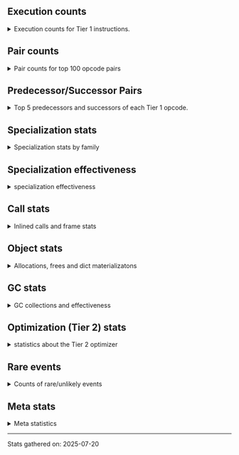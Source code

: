 ## Execution counts

<details>
<summary> Execution counts for Tier 1 instructions. </summary>


The "miss ratio" column shows the percentage of times the instruction
executed that it deoptimized. When this happens, the base unspecialized
instruction is not counted.

<table>
<thead>
<tr>
<th align="left">Name</th>
<th align="right">Base Count</th>
<th align="right">Head Count</th>
<th align="right">Change</th>
</tr>
</thead>
<tbody>
<tr>
<td align="left">JUMP_BACKWARD_NO_JIT</td>
<td align="right">68,558,012</td>
<td align="right">384</td>
<td align="right">-100.0%</td>
</tr>
<tr>
<td align="left">LIST_APPEND</td>
<td align="right">13,065,824</td>
<td align="right">11,606</td>
<td align="right">-99.9%</td>
</tr>
<tr>
<td align="left">UNPACK_SEQUENCE_TWO_TUPLE</td>
<td align="right">15,813,095</td>
<td align="right">155,498</td>
<td align="right">-99.0%</td>
</tr>
<tr>
<td align="left">STORE_FAST_STORE_FAST</td>
<td align="right">15,813,645</td>
<td align="right">156,046</td>
<td align="right">-99.0%</td>
</tr>
<tr>
<td align="left">CALL_BUILTIN_FAST</td>
<td align="right">1,346,176</td>
<td align="right">31,980</td>
<td align="right">-97.6%</td>
</tr>
<tr>
<td align="left">EXTENDED_ARG</td>
<td align="right">20,960,063</td>
<td align="right">550,346</td>
<td align="right">-97.4%</td>
</tr>
<tr>
<td align="left">BUILD_TUPLE</td>
<td align="right">17,582,429</td>
<td align="right">520,251</td>
<td align="right">-97.0%</td>
</tr>
<tr>
<td align="left">CONTAINS_OP_DICT</td>
<td align="right">11,850,750</td>
<td align="right">350,657</td>
<td align="right">-97.0%</td>
</tr>
<tr>
<td align="left">FOR_ITER_LIST</td>
<td align="right">14,641,691</td>
<td align="right">576,910</td>
<td align="right">-96.1%</td>
</tr>
<tr>
<td align="left">CALL_KW_PY</td>
<td align="right">10,481,706</td>
<td align="right">419,277</td>
<td align="right">-96.0%</td>
</tr>
<tr>
<td align="left">FORMAT_SIMPLE</td>
<td align="right">2,743,756</td>
<td align="right">132,552</td>
<td align="right">-95.2%</td>
</tr>
<tr>
<td align="left">CONVERT_VALUE</td>
<td align="right">2,743,756</td>
<td align="right">132,552</td>
<td align="right">-95.2%</td>
</tr>
<tr>
<td align="left">BUILD_STRING</td>
<td align="right">1,372,136</td>
<td align="right">66,404</td>
<td align="right">-95.2%</td>
</tr>
<tr>
<td align="left">LOAD_FAST</td>
<td align="right">22,481,221</td>
<td align="right">1,267,193</td>
<td align="right">-94.4%</td>
</tr>
<tr>
<td align="left">GET_ITER</td>
<td align="right">22,472,152</td>
<td align="right">1,283,819</td>
<td align="right">-94.3%</td>
</tr>
<tr>
<td align="left">CONTAINS_OP</td>
<td align="right">40,578,749</td>
<td align="right">2,329,072</td>
<td align="right">-94.3%</td>
</tr>
<tr>
<td align="left">TO_BOOL_STR</td>
<td align="right">20,645,355</td>
<td align="right">1,242,906</td>
<td align="right">-94.0%</td>
</tr>
<tr>
<td align="left">BINARY_OP_SUBSCR_DICT</td>
<td align="right">11,881,215</td>
<td align="right">773,785</td>
<td align="right">-93.5%</td>
</tr>
<tr>
<td align="left">TO_BOOL_LIST</td>
<td align="right">10,479,134</td>
<td align="right">691,868</td>
<td align="right">-93.4%</td>
</tr>
<tr>
<td align="left">NOP</td>
<td align="right">11,849,927</td>
<td align="right">819,932</td>
<td align="right">-93.1%</td>
</tr>
<tr>
<td align="left">POP_JUMP_IF_NOT_NONE</td>
<td align="right">10,533,552</td>
<td align="right">731,965</td>
<td align="right">-93.1%</td>
</tr>
<tr>
<td align="left">CALL_BUILTIN_CLASS</td>
<td align="right">10,527,299</td>
<td align="right">739,718</td>
<td align="right">-93.0%</td>
</tr>
<tr>
<td align="left">LOAD_FAST_BORROW_LOAD_FAST_BORROW</td>
<td align="right">44,047,203</td>
<td align="right">3,111,462</td>
<td align="right">-92.9%</td>
</tr>
<tr>
<td align="left">CALL_LIST_APPEND</td>
<td align="right">1,317,009</td>
<td align="right">96,431</td>
<td align="right">-92.7%</td>
</tr>
<tr>
<td align="left">IS_OP</td>
<td align="right">23,748,790</td>
<td align="right">2,126,740</td>
<td align="right">-91.0%</td>
</tr>
<tr>
<td align="left">LOAD_DEREF</td>
<td align="right">13,580,471</td>
<td align="right">1,305,987</td>
<td align="right">-90.4%</td>
</tr>
<tr>
<td align="left">CALL_NON_PY_GENERAL</td>
<td align="right">5,970,336</td>
<td align="right">615,622</td>
<td align="right">-89.7%</td>
</tr>
<tr>
<td align="left">POP_JUMP_IF_TRUE</td>
<td align="right">35,915,644</td>
<td align="right">3,777,926</td>
<td align="right">-89.5%</td>
</tr>
<tr>
<td align="left">FOR_ITER_RANGE</td>
<td align="right">4,625,548</td>
<td align="right">586,684</td>
<td align="right">-87.3%</td>
</tr>
<tr>
<td align="left">BINARY_OP</td>
<td align="right">4,649,206</td>
<td align="right">627,732</td>
<td align="right">-86.5%</td>
</tr>
<tr>
<td align="left">FOR_ITER</td>
<td align="right">54,627,060</td>
<td align="right">7,434,209</td>
<td align="right">-86.4%</td>
</tr>
<tr>
<td align="left">LOAD_GLOBAL_MODULE</td>
<td align="right">86,694,306</td>
<td align="right">12,185,407</td>
<td align="right">-85.9%</td>
</tr>
<tr>
<td align="left">STORE_ATTR</td>
<td align="right">7,112,363</td>
<td align="right">1,149,796</td>
<td align="right">-83.8%</td>
</tr>
<tr>
<td align="left">LOAD_ATTR</td>
<td align="right">72,146,776</td>
<td align="right">13,454,465</td>
<td align="right">-81.4%</td>
</tr>
<tr>
<td align="left">STORE_FAST</td>
<td align="right">116,009,226</td>
<td align="right">25,796,508</td>
<td align="right">-77.8%</td>
</tr>
<tr>
<td align="left">PUSH_NULL</td>
<td align="right">50,497,091</td>
<td align="right">12,000,324</td>
<td align="right">-76.2%</td>
</tr>
<tr>
<td align="left">CALL_BUILTIN_O</td>
<td align="right">43,133,875</td>
<td align="right">10,631,927</td>
<td align="right">-75.4%</td>
</tr>
<tr>
<td align="left">POP_JUMP_IF_FALSE</td>
<td align="right">158,923,599</td>
<td align="right">41,848,963</td>
<td align="right">-73.7%</td>
</tr>
<tr>
<td align="left">LOAD_FAST_BORROW</td>
<td align="right">446,833,640</td>
<td align="right">118,352,880</td>
<td align="right">-73.5%</td>
</tr>
<tr>
<td align="left">CALL_ISINSTANCE</td>
<td align="right">49,990,040</td>
<td align="right">14,524,793</td>
<td align="right">-70.9%</td>
</tr>
<tr>
<td align="left">TO_BOOL_BOOL</td>
<td align="right">51,298,024</td>
<td align="right">15,181,467</td>
<td align="right">-70.4%</td>
</tr>
<tr>
<td align="left">CALL_PY_EXACT_ARGS</td>
<td align="right">28,915,887</td>
<td align="right">9,291,365</td>
<td align="right">-67.9%</td>
</tr>
<tr>
<td align="left">LOAD_GLOBAL_BUILTIN</td>
<td align="right">85,603,356</td>
<td align="right">28,804,160</td>
<td align="right">-66.4%</td>
</tr>
<tr>
<td align="left">LOAD_CONST</td>
<td align="right">204,993,284</td>
<td align="right">80,072,646</td>
<td align="right">-60.9%</td>
</tr>
<tr>
<td align="left">LOAD_ATTR_METHOD_NO_DICT</td>
<td align="right">35,483,598</td>
<td align="right">14,296,215</td>
<td align="right">-59.7%</td>
</tr>
<tr>
<td align="left">POP_ITER</td>
<td align="right">22,471,095</td>
<td align="right">9,275,693</td>
<td align="right">-58.7%</td>
</tr>
<tr>
<td align="left">CALL_METHOD_DESCRIPTOR_NOARGS</td>
<td align="right">34,037,609</td>
<td align="right">14,126,192</td>
<td align="right">-58.5%</td>
</tr>
<tr>
<td align="left">JUMP_FORWARD</td>
<td align="right">20,966,710</td>
<td align="right">8,848,816</td>
<td align="right">-57.8%</td>
</tr>
<tr>
<td align="left">TO_BOOL_NONE</td>
<td align="right">21,411,780</td>
<td align="right">9,632,743</td>
<td align="right">-55.0%</td>
</tr>
<tr>
<td align="left">FOR_ITER_GEN</td>
<td align="right">4,070,717</td>
<td align="right">2,019,577</td>
<td align="right">-50.4%</td>
</tr>
<tr>
<td align="left">END_FOR</td>
<td align="right">17,028</td>
<td align="right">8,448</td>
<td align="right">-50.4%</td>
</tr>
<tr>
<td align="left">CLEANUP_THROW</td>
<td align="right">516</td>
<td align="right">256</td>
<td align="right">-50.4%</td>
</tr>
<tr>
<td align="left">LOAD_COMMON_CONSTANT</td>
<td align="right">516</td>
<td align="right">256</td>
<td align="right">-50.4%</td>
</tr>
<tr>
<td align="left">LOAD_ATTR_CLASS</td>
<td align="right">17,025,682</td>
<td align="right">8,446,852</td>
<td align="right">-50.4%</td>
</tr>
<tr>
<td align="left">STORE_ATTR_INSTANCE_VALUE</td>
<td align="right">17,065,920</td>
<td align="right">8,476,934</td>
<td align="right">-50.3%</td>
</tr>
<tr>
<td align="left">BINARY_SLICE</td>
<td align="right">15,501</td>
<td align="right">7,701</td>
<td align="right">-50.3%</td>
</tr>
<tr>
<td align="left">SEND</td>
<td align="right">29,982</td>
<td align="right">14,900</td>
<td align="right">-50.3%</td>
</tr>
<tr>
<td align="left">CALL_METHOD_DESCRIPTOR_FAST_WITH_KEYWORDS</td>
<td align="right">26,392</td>
<td align="right">13,132</td>
<td align="right">-50.2%</td>
</tr>
<tr>
<td align="left">DELETE_SUBSCR</td>
<td align="right">262</td>
<td align="right">132</td>
<td align="right">-49.6%</td>
</tr>
<tr>
<td align="left">LOAD_FAST_LOAD_FAST</td>
<td align="right">31,506</td>
<td align="right">15,904</td>
<td align="right">-49.5%</td>
</tr>
<tr>
<td align="left">RERAISE</td>
<td align="right">528</td>
<td align="right">268</td>
<td align="right">-49.2%</td>
</tr>
<tr>
<td align="left">COMPARE_OP_STR</td>
<td align="right">2,875,510</td>
<td align="right">1,466,575</td>
<td align="right">-49.0%</td>
</tr>
<tr>
<td align="left">POP_TOP</td>
<td align="right">92,595,070</td>
<td align="right">47,418,863</td>
<td align="right">-48.8%</td>
</tr>
<tr>
<td align="left">STORE_SUBSCR</td>
<td align="right">311</td>
<td align="right">160</td>
<td align="right">-48.6%</td>
</tr>
<tr>
<td align="left">CALL_KW_NON_PY</td>
<td align="right">1,342,908</td>
<td align="right">692,594</td>
<td align="right">-48.4%</td>
</tr>
<tr>
<td align="left">CALL_STR_1</td>
<td align="right">14,062</td>
<td align="right">7,431</td>
<td align="right">-47.2%</td>
</tr>
<tr>
<td align="left">BINARY_OP_ADD_UNICODE</td>
<td align="right">31,438,178</td>
<td align="right">17,662,897</td>
<td align="right">-43.8%</td>
</tr>
<tr>
<td align="left">BUILD_LIST</td>
<td align="right">18,965</td>
<td align="right">10,902</td>
<td align="right">-42.5%</td>
</tr>
<tr>
<td align="left">EXIT_INIT_CHECK</td>
<td align="right">19,204</td>
<td align="right">11,142</td>
<td align="right">-42.0%</td>
</tr>
<tr>
<td align="left">CALL_ALLOC_AND_ENTER_INIT</td>
<td align="right">19,204</td>
<td align="right">11,142</td>
<td align="right">-42.0%</td>
</tr>
<tr>
<td align="left">RETURN_VALUE</td>
<td align="right">77,383,424</td>
<td align="right">47,138,782</td>
<td align="right">-39.1%</td>
</tr>
<tr>
<td align="left">RESUME_CHECK</td>
<td align="right">112,138,178</td>
<td align="right">72,053,393</td>
<td align="right">-35.7%</td>
</tr>
<tr>
<td align="left">COMPARE_OP_INT</td>
<td align="right">2,364</td>
<td align="right">1,583</td>
<td align="right">-33.0%</td>
</tr>
<tr>
<td align="left">RETURN_GENERATOR</td>
<td align="right">51,597</td>
<td align="right">35,084</td>
<td align="right">-32.0%</td>
</tr>
<tr>
<td align="left">GET_YIELD_FROM_ITER</td>
<td align="right">30,582</td>
<td align="right">22,912</td>
<td align="right">-25.1%</td>
</tr>
<tr>
<td align="left">END_SEND</td>
<td align="right">30,066</td>
<td align="right">22,656</td>
<td align="right">-24.6%</td>
</tr>
<tr>
<td align="left">CALL_INTRINSIC_1</td>
<td align="right">2,318</td>
<td align="right">1,796</td>
<td align="right">-22.5%</td>
</tr>
<tr>
<td align="left">COPY_FREE_VARS</td>
<td align="right">128,015</td>
<td align="right">104,236</td>
<td align="right">-18.6%</td>
</tr>
<tr>
<td align="left">INTERPRETER_EXIT</td>
<td align="right">55,604,490</td>
<td align="right">46,976,260</td>
<td align="right">-15.5%</td>
</tr>
<tr>
<td align="left">COPY</td>
<td align="right">6,995</td>
<td align="right">5,950</td>
<td align="right">-14.9%</td>
</tr>
<tr>
<td align="left">STORE_SUBSCR_DICT</td>
<td align="right">103,022</td>
<td align="right">87,828</td>
<td align="right">-14.7%</td>
</tr>
<tr>
<td align="left">LOAD_ATTR_CLASS_WITH_METACLASS_CHECK</td>
<td align="right">1,794</td>
<td align="right">1,532</td>
<td align="right">-14.6%</td>
</tr>
<tr>
<td align="left">DELETE_ATTR</td>
<td align="right">5,394</td>
<td align="right">4,608</td>
<td align="right">-14.6%</td>
</tr>
<tr>
<td align="left">LIST_EXTEND</td>
<td align="right">1,806</td>
<td align="right">1,544</td>
<td align="right">-14.5%</td>
</tr>
<tr>
<td align="left">CALL_TYPE_1</td>
<td align="right">1,806</td>
<td align="right">1,544</td>
<td align="right">-14.5%</td>
</tr>
<tr>
<td align="left">LOAD_SPECIAL</td>
<td align="right">7,264</td>
<td align="right">6,216</td>
<td align="right">-14.4%</td>
</tr>
<tr>
<td align="left">BINARY_OP_SUBSCR_TUPLE_INT</td>
<td align="right">1,827</td>
<td align="right">1,565</td>
<td align="right">-14.3%</td>
</tr>
<tr>
<td align="left">BUILD_MAP</td>
<td align="right">10,034</td>
<td align="right">8,596</td>
<td align="right">-14.3%</td>
</tr>
<tr>
<td align="left">CALL_FUNCTION_EX</td>
<td align="right">8,227</td>
<td align="right">7,180</td>
<td align="right">-12.7%</td>
</tr>
<tr>
<td align="left">DICT_MERGE</td>
<td align="right">6,172</td>
<td align="right">5,388</td>
<td align="right">-12.7%</td>
</tr>
<tr>
<td align="left">CHECK_EXC_MATCH</td>
<td align="right">2,100</td>
<td align="right">1,837</td>
<td align="right">-12.5%</td>
</tr>
<tr>
<td align="left">POP_EXCEPT</td>
<td align="right">2,100</td>
<td align="right">1,837</td>
<td align="right">-12.5%</td>
</tr>
<tr>
<td align="left">PUSH_EXC_INFO</td>
<td align="right">2,100</td>
<td align="right">1,837</td>
<td align="right">-12.5%</td>
</tr>
<tr>
<td align="left">CALL_LEN</td>
<td align="right">174,310</td>
<td align="right">152,655</td>
<td align="right">-12.4%</td>
</tr>
<tr>
<td align="left">CALL_KW</td>
<td align="right">333</td>
<td align="right">373</td>
<td align="right">12.0%</td>
</tr>
<tr>
<td align="left">MAKE_FUNCTION</td>
<td align="right">12,500</td>
<td align="right">11,064</td>
<td align="right">-11.5%</td>
</tr>
<tr>
<td align="left">SWAP</td>
<td align="right">12,782</td>
<td align="right">11,468</td>
<td align="right">-10.3%</td>
</tr>
<tr>
<td align="left">MAKE_CELL</td>
<td align="right">19,779</td>
<td align="right">17,818</td>
<td align="right">-9.9%</td>
</tr>
<tr>
<td align="left">TO_BOOL_INT</td>
<td align="right">158,377</td>
<td align="right">144,263</td>
<td align="right">-8.9%</td>
</tr>
<tr>
<td align="left">SET_FUNCTION_ATTRIBUTE</td>
<td align="right">10,540</td>
<td align="right">9,625</td>
<td align="right">-8.7%</td>
</tr>
<tr>
<td align="left">CALL_PY_GENERAL</td>
<td align="right">13,892</td>
<td align="right">12,841</td>
<td align="right">-7.6%</td>
</tr>
<tr>
<td align="left">STORE_DEREF</td>
<td align="right">12,705</td>
<td align="right">11,789</td>
<td align="right">-7.2%</td>
</tr>
<tr>
<td align="left">POP_JUMP_IF_NONE</td>
<td align="right">5,583</td>
<td align="right">5,190</td>
<td align="right">-7.0%</td>
</tr>
<tr>
<td align="left">LOAD_ATTR_MODULE</td>
<td align="right">27,518</td>
<td align="right">25,671</td>
<td align="right">-6.7%</td>
</tr>
<tr>
<td align="left">YIELD_VALUE</td>
<td align="right">34,774,197</td>
<td align="right">32,719,252</td>
<td align="right">-5.9%</td>
</tr>
<tr>
<td align="left">CALL_BUILTIN_FAST_WITH_KEYWORDS</td>
<td align="right">7,352</td>
<td align="right">7,083</td>
<td align="right">-3.7%</td>
</tr>
<tr>
<td align="left">LOAD_ATTR_INSTANCE_VALUE</td>
<td align="right">65,316</td>
<td align="right">62,957</td>
<td align="right">-3.6%</td>
</tr>
<tr>
<td align="left">COMPARE_OP</td>
<td align="right">1,913</td>
<td align="right">1,847</td>
<td align="right">-3.5%</td>
</tr>
<tr>
<td align="left">LOAD_ATTR_METHOD_WITH_VALUES</td>
<td align="right">38,965</td>
<td align="right">38,178</td>
<td align="right">-2.0%</td>
</tr>
<tr>
<td align="left">CALL_METHOD_DESCRIPTOR_O</td>
<td align="right">18,753</td>
<td align="right">18,490</td>
<td align="right">-1.4%</td>
</tr>
<tr>
<td align="left">LOAD_ATTR_METHOD_LAZY_DICT</td>
<td align="right">18,945</td>
<td align="right">18,684</td>
<td align="right">-1.4%</td>
</tr>
<tr>
<td align="left">LOAD_GLOBAL</td>
<td align="right">5,301</td>
<td align="right">5,341</td>
<td align="right">0.8%</td>
</tr>
<tr>
<td align="left">BINARY_OP_SUBTRACT_FLOAT</td>
<td align="right">253</td>
<td align="right">252</td>
<td align="right">-0.4%</td>
</tr>
<tr>
<td align="left">LOAD_ATTR_NONDESCRIPTOR_WITH_VALUES</td>
<td align="right">257</td>
<td align="right">256</td>
<td align="right">-0.4%</td>
</tr>
<tr>
<td align="left">CALL</td>
<td align="right">5,151</td>
<td align="right">5,171</td>
<td align="right">0.4%</td>
</tr>
<tr>
<td align="left">BINARY_OP_MULTIPLY_FLOAT</td>
<td align="right">2,084</td>
<td align="right">2,076</td>
<td align="right">-0.4%</td>
</tr>
<tr>
<td align="left">BINARY_OP_SUBSCR_STR_INT</td>
<td align="right">2,088</td>
<td align="right">2,080</td>
<td align="right">-0.4%</td>
</tr>
<tr>
<td align="left">BINARY_OP_INPLACE_ADD_UNICODE</td>
<td align="right">261</td>
<td align="right">260</td>
<td align="right">-0.4%</td>
</tr>
<tr>
<td align="left">UNPACK_SEQUENCE_TUPLE</td>
<td align="right">261</td>
<td align="right">260</td>
<td align="right">-0.4%</td>
</tr>
<tr>
<td align="left">STORE_FAST_LOAD_FAST</td>
<td align="right">2,144</td>
<td align="right">2,136</td>
<td align="right">-0.4%</td>
</tr>
<tr>
<td align="left">FOR_ITER_TUPLE</td>
<td align="right">1,638</td>
<td align="right">1,632</td>
<td align="right">-0.4%</td>
</tr>
<tr>
<td align="left">LOAD_ATTR_PROPERTY</td>
<td align="right">273</td>
<td align="right">272</td>
<td align="right">-0.4%</td>
</tr>
<tr>
<td align="left">LOAD_SMALL_INT</td>
<td align="right">4,628,079</td>
<td align="right">4,621,881</td>
<td align="right">-0.1%</td>
</tr>
<tr>
<td align="left">JUMP_BACKWARD_NO_INTERRUPT</td>
<td align="right">13,078,398</td>
<td align="right">13,070,988</td>
<td align="right">-0.1%</td>
</tr>
<tr>
<td align="left">LOAD_FAST_AND_CLEAR</td>
<td align="right">2,845</td>
<td align="right">2,844</td>
<td align="right">-0.0%</td>
</tr>
<tr>
<td align="left">CALL_METHOD_DESCRIPTOR_FAST</td>
<td align="right">17,164</td>
<td align="right">17,160</td>
<td align="right">-0.0%</td>
</tr>
<tr>
<td align="left">TO_BOOL</td>
<td align="right">13,113,350</td>
<td align="right">13,112,806</td>
<td align="right">-0.0%</td>
</tr>
<tr>
<td align="left">SEND_GEN</td>
<td align="right">13,079,038</td>
<td align="right">13,079,038</td>
<td align="right">0.0%</td>
</tr>
<tr>
<td align="left">STORE_NAME</td>
<td align="right">10,404</td>
<td align="right">10,404</td>
<td align="right">0.0%</td>
</tr>
<tr>
<td align="left">LOAD_LOCALS</td>
<td align="right">2,568</td>
<td align="right">2,568</td>
<td align="right">0.0%</td>
</tr>
<tr>
<td align="left">LOAD_NAME</td>
<td align="right">1,356</td>
<td align="right">1,356</td>
<td align="right">0.0%</td>
</tr>
<tr>
<td align="left">LOAD_BUILD_CLASS</td>
<td align="right">1,304</td>
<td align="right">1,304</td>
<td align="right">0.0%</td>
</tr>
<tr>
<td align="left">LOAD_FROM_DICT_OR_DEREF</td>
<td align="right">1,280</td>
<td align="right">1,280</td>
<td align="right">0.0%</td>
</tr>
<tr>
<td align="left">LOAD_SUPER_ATTR_ATTR</td>
<td align="right">1,280</td>
<td align="right">1,280</td>
<td align="right">0.0%</td>
</tr>
<tr>
<td align="left">LOAD_FAST_CHECK</td>
<td align="right">285</td>
<td align="right">285</td>
<td align="right">0.0%</td>
</tr>
<tr>
<td align="left">RESUME</td>
<td align="right">251</td>
<td align="right">251</td>
<td align="right">0.0%</td>
</tr>
<tr>
<td align="left">UNPACK_SEQUENCE</td>
<td align="right">224</td>
<td align="right">224</td>
<td align="right">0.0%</td>
</tr>
<tr>
<td align="left">JUMP_BACKWARD</td>
<td align="right">88</td>
<td align="right">88</td>
<td align="right">0.0%</td>
</tr>
<tr>
<td align="left">BINARY_OP_MULTIPLY_INT</td>
<td align="right">63</td>
<td align="right">63</td>
<td align="right">0.0%</td>
</tr>
<tr>
<td align="left">LOAD_ATTR_SLOT</td>
<td align="right">56</td>
<td align="right">56</td>
<td align="right">0.0%</td>
</tr>
<tr>
<td align="left">CALL_BOUND_METHOD_EXACT_ARGS</td>
<td align="right">24</td>
<td align="right">24</td>
<td align="right">0.0%</td>
</tr>
<tr>
<td align="left">CONTAINS_OP_SET</td>
<td align="right">20</td>
<td align="right">20</td>
<td align="right">0.0%</td>
</tr>
<tr>
<td align="left">LOAD_SUPER_ATTR_METHOD</td>
<td align="right">16</td>
<td align="right">16</td>
<td align="right">0.0%</td>
</tr>
<tr>
<td align="left">RAISE_VARARGS</td>
<td align="right">12</td>
<td align="right">12</td>
<td align="right">0.0%</td>
</tr>
<tr>
<td align="left">BINARY_OP_EXTEND</td>
<td align="right">12</td>
<td align="right">12</td>
<td align="right">0.0%</td>
</tr>
<tr>
<td align="left">BINARY_OP_SUBSCR_GETITEM</td>
<td align="right">12</td>
<td align="right">12</td>
<td align="right">0.0%</td>
</tr>
<tr>
<td align="left">STORE_GLOBAL</td>
<td align="right">8</td>
<td align="right">8</td>
<td align="right">0.0%</td>
</tr>
<tr>
<td align="left">BINARY_OP_ADD_INT</td>
<td align="right">8</td>
<td align="right">8</td>
<td align="right">0.0%</td>
</tr>
<tr>
<td align="left">BINARY_OP_SUBSCR_LIST_INT</td>
<td align="right">8</td>
<td align="right">8</td>
<td align="right">0.0%</td>
</tr>
<tr>
<td align="left">LOAD_SUPER_ATTR</td>
<td align="right">4</td>
<td align="right">4</td>
<td align="right">0.0%</td>
</tr>
<tr>
<td align="left">IMPORT_NAME</td>
<td align="right">4</td>
<td align="right">4</td>
<td align="right">0.0%</td>
</tr>
<tr>
<td align="left">CALL_TUPLE_1</td>
<td align="right">4</td>
<td align="right">4</td>
<td align="right">0.0%</td>
</tr>
<tr>
<td align="left">COMPARE_OP_FLOAT</td>
<td align="right">4</td>
<td align="right">4</td>
<td align="right">0.0%</td>
</tr>
<tr>
<td align="left">STORE_ATTR_SLOT</td>
<td align="right">4</td>
<td align="right">4</td>
<td align="right">0.0%</td>
</tr>
<tr>
<td align="left">JUMP_BACKWARD_JIT</td>
<td align="right"></td>
<td align="right">22,410,172</td>
<td align="right"></td>
</tr>
<tr>
<td align="left">ENTER_EXECUTOR</td>
<td align="right"></td>
<td align="right">8,815,014</td>
<td align="right"></td>
</tr>
<tr>
<td align="left">NOT_TAKEN</td>
<td align="right"></td>
<td align="right">80,514</td>
<td align="right"></td>
</tr>
</tbody>
</table>


</details>

## Pair counts

<details>
<summary> Pair counts for top 100 opcode pairs </summary>


Pairs of specialized operations that deoptimize and are then followed by
the corresponding unspecialized instruction are not counted as pairs.

Not included in comparative output.


</details>

## Predecessor/Successor Pairs

<details>
<summary> Top 5 predecessors and successors of each Tier 1 opcode. </summary>


This does not include the unspecialized instructions that occur after a
specialized instruction deoptimizes.

Not included in comparative output.


</details>

## Specialization stats

<details>
<summary> Specialization stats by family </summary>

### BINARY_OP

<details>
<summary> specialization stats for BINARY_OP family </summary>

<table>
<thead>
<tr>
<th align="left">Kind</th>
<th align="right">Base Count</th>
<th align="right">Base Ratio</th>
<th align="right">Head Count</th>
<th align="right">Head Ratio</th>
<th align="right">Change</th>
</tr>
</thead>
<tbody>
<tr>
<td align="left">
deferred
<details>
<summary>ⓘ</summary>

Lists the number of "deferred" (i.e. not specialized) instructions executed.
</details>
</td>
<td align="right">4,647,146</td>
<td align="right">9.7%</td>
<td align="right">626,676</td>
<td align="right">3.3%</td>
<td align="right">-86.5%</td>
</tr>
<tr>
<td align="left">
hit
<details>
<summary>ⓘ</summary>

Specialized instructions that complete.
</details>
</td>
<td align="right">43,326,017</td>
<td align="right">90.3%</td>
<td align="right">18,443,026</td>
<td align="right">96.7%</td>
<td align="right">-57.4%</td>
</tr>
</tbody>
</table>

<table>
<thead>
<tr>
<th align="left">Success</th>
<th align="right">Base Count</th>
<th align="right">Base Ratio</th>
<th align="right">Head Count</th>
<th align="right">Head Ratio</th>
<th align="right">Change</th>
</tr>
</thead>
<tbody>
<tr>
<td align="left">Failure</td>
<td align="right">1,741</td>
<td align="right">84.5%</td>
<td align="right">737</td>
<td align="right">69.8%</td>
<td align="right">-57.7%</td>
</tr>
<tr>
<td align="left">Success</td>
<td align="right">319</td>
<td align="right">15.5%</td>
<td align="right">319</td>
<td align="right">30.2%</td>
<td align="right">0.0%</td>
</tr>
</tbody>
</table>

<table>
<thead>
<tr>
<th align="left">Failure kind</th>
<th align="right">Base Count</th>
<th align="right">Base Ratio</th>
<th align="right">Head Count</th>
<th align="right">Head Ratio</th>
<th align="right">Change</th>
</tr>
</thead>
<tbody>
<tr>
<td align="left">remainder</td>
<td align="right">1,276</td>
<td align="right">73.3%</td>
<td align="right">337</td>
<td align="right">45.7%</td>
<td align="right">-73.6%</td>
</tr>
<tr>
<td align="left">subscr</td>
<td align="right">129</td>
<td align="right">7.4%</td>
<td align="right">66</td>
<td align="right">9.0%</td>
<td align="right">-48.8%</td>
</tr>
<tr>
<td align="left">subscr defaultdict</td>
<td align="right">48</td>
<td align="right">2.8%</td>
<td align="right">47</td>
<td align="right">6.4%</td>
<td align="right">-2.1%</td>
</tr>
<tr>
<td align="left">subscr string slice</td>
<td align="right">200</td>
<td align="right">11.5%</td>
<td align="right">199</td>
<td align="right">27.0%</td>
<td align="right">-0.5%</td>
</tr>
<tr>
<td align="left">add different types</td>
<td align="right">88</td>
<td align="right">5.1%</td>
<td align="right">88</td>
<td align="right">11.9%</td>
<td align="right">0.0%</td>
</tr>
</tbody>
</table>


</details>

### BINARY_SLICE

<details>
<summary> specialization stats for BINARY_SLICE family </summary>

<table>
<thead>
<tr>
<th align="left">Kind</th>
<th align="right">Base Count</th>
<th align="right">Base Ratio</th>
<th align="right">Head Count</th>
<th align="right">Head Ratio</th>
<th align="right">Change</th>
</tr>
</thead>
<tbody>
<tr>
<td align="left">
deferred
<details>
<summary>ⓘ</summary>

Lists the number of "deferred" (i.e. not specialized) instructions executed.
</details>
</td>
<td align="right">15,501</td>
<td align="right">100.0%</td>
<td align="right">7,701</td>
<td align="right">100.0%</td>
<td align="right">-50.3%</td>
</tr>
</tbody>
</table>


</details>

### CALL

<details>
<summary> specialization stats for CALL family </summary>

<table>
<thead>
<tr>
<th align="left">Kind</th>
<th align="right">Base Count</th>
<th align="right">Base Ratio</th>
<th align="right">Head Count</th>
<th align="right">Head Ratio</th>
<th align="right">Change</th>
</tr>
</thead>
<tbody>
<tr>
<td align="left">
hit
<details>
<summary>ⓘ</summary>

Specialized instructions that complete.
</details>
</td>
<td align="right">169,529,765</td>
<td align="right">100.0%</td>
<td align="right">49,662,387</td>
<td align="right">100.0%</td>
<td align="right">-70.7%</td>
</tr>
<tr>
<td align="left">
miss
<details>
<summary>ⓘ</summary>

Specialized instructions that deopt.
</details>
</td>
<td align="right">17,225</td>
<td align="right">0.0%</td>
<td align="right">8,708</td>
<td align="right">0.0%</td>
<td align="right">-49.4%</td>
</tr>
<tr>
<td align="left">
deferred
<details>
<summary>ⓘ</summary>

Lists the number of "deferred" (i.e. not specialized) instructions executed.
</details>
</td>
<td align="right">17,636</td>
<td align="right">0.0%</td>
<td align="right">9,271</td>
<td align="right">0.0%</td>
<td align="right">-47.4%</td>
</tr>
</tbody>
</table>

<table>
<thead>
<tr>
<th align="left">Success</th>
<th align="right">Base Count</th>
<th align="right">Base Ratio</th>
<th align="right">Head Count</th>
<th align="right">Head Ratio</th>
<th align="right">Change</th>
</tr>
</thead>
<tbody>
<tr>
<td align="left">Success</td>
<td align="right">4,740</td>
<td align="right">100.0%</td>
<td align="right">4,608</td>
<td align="right">100.0%</td>
<td align="right">-2.8%</td>
</tr>
<tr>
<td align="left">Failure</td>
<td align="right">0</td>
<td align="right">0.0%</td>
<td align="right">0</td>
<td align="right">0.0%</td>
<td align="right"></td>
</tr>
</tbody>
</table>


</details>

### CALL_KW

<details>
<summary> specialization stats for CALL_KW family </summary>

<table>
<thead>
<tr>
<th align="left">Kind</th>
<th align="right">Base Count</th>
<th align="right">Base Ratio</th>
<th align="right">Head Count</th>
<th align="right">Head Ratio</th>
<th align="right">Change</th>
</tr>
</thead>
<tbody>
<tr>
<td align="left">
deferred
<details>
<summary>ⓘ</summary>

Lists the number of "deferred" (i.e. not specialized) instructions executed.
</details>
</td>
<td align="right">48</td>
<td align="right">14.4%</td>
<td align="right">48</td>
<td align="right">12.9%</td>
<td align="right">0.0%</td>
</tr>
</tbody>
</table>

<table>
<thead>
<tr>
<th align="left">Success</th>
<th align="right">Base Count</th>
<th align="right">Base Ratio</th>
<th align="right">Head Count</th>
<th align="right">Head Ratio</th>
<th align="right">Change</th>
</tr>
</thead>
<tbody>
<tr>
<td align="left">Success</td>
<td align="right">285</td>
<td align="right">100.0%</td>
<td align="right">325</td>
<td align="right">100.0%</td>
<td align="right">14.0%</td>
</tr>
<tr>
<td align="left">Failure</td>
<td align="right">0</td>
<td align="right">0.0%</td>
<td align="right">0</td>
<td align="right">0.0%</td>
<td align="right"></td>
</tr>
</tbody>
</table>


</details>

### COMPARE_OP

<details>
<summary> specialization stats for COMPARE_OP family </summary>

<table>
<thead>
<tr>
<th align="left">Kind</th>
<th align="right">Base Count</th>
<th align="right">Base Ratio</th>
<th align="right">Head Count</th>
<th align="right">Head Ratio</th>
<th align="right">Change</th>
</tr>
</thead>
<tbody>
<tr>
<td align="left">
hit
<details>
<summary>ⓘ</summary>

Specialized instructions that complete.
</details>
</td>
<td align="right">2,877,814</td>
<td align="right">99.9%</td>
<td align="right">1,468,099</td>
<td align="right">99.9%</td>
<td align="right">-49.0%</td>
</tr>
<tr>
<td align="left">
deferred
<details>
<summary>ⓘ</summary>

Lists the number of "deferred" (i.e. not specialized) instructions executed.
</details>
</td>
<td align="right">1,473</td>
<td align="right">0.1%</td>
<td align="right">1,408</td>
<td align="right">0.1%</td>
<td align="right">-4.4%</td>
</tr>
<tr>
<td align="left">
miss
<details>
<summary>ⓘ</summary>

Specialized instructions that deopt.
</details>
</td>
<td align="right">64</td>
<td align="right">0.0%</td>
<td align="right">63</td>
<td align="right">0.0%</td>
<td align="right">-1.6%</td>
</tr>
</tbody>
</table>

<table>
<thead>
<tr>
<th align="left">Success</th>
<th align="right">Base Count</th>
<th align="right">Base Ratio</th>
<th align="right">Head Count</th>
<th align="right">Head Ratio</th>
<th align="right">Change</th>
</tr>
</thead>
<tbody>
<tr>
<td align="left">Failure</td>
<td align="right">176</td>
<td align="right">40.0%</td>
<td align="right">175</td>
<td align="right">39.9%</td>
<td align="right">-0.6%</td>
</tr>
<tr>
<td align="left">Success</td>
<td align="right">264</td>
<td align="right">60.0%</td>
<td align="right">264</td>
<td align="right">60.1%</td>
<td align="right">0.0%</td>
</tr>
</tbody>
</table>

<table>
<thead>
<tr>
<th align="left">Failure kind</th>
<th align="right">Base Count</th>
<th align="right">Base Ratio</th>
<th align="right">Head Count</th>
<th align="right">Head Ratio</th>
<th align="right">Change</th>
</tr>
</thead>
<tbody>
<tr>
<td align="left">bytes</td>
<td align="right">43</td>
<td align="right">24.4%</td>
<td align="right">42</td>
<td align="right">24.0%</td>
<td align="right">-2.3%</td>
</tr>
<tr>
<td align="left">different types</td>
<td align="right">112</td>
<td align="right">63.6%</td>
<td align="right">112</td>
<td align="right">64.0%</td>
<td align="right">0.0%</td>
</tr>
<tr>
<td align="left">list</td>
<td align="right">21</td>
<td align="right">11.9%</td>
<td align="right">21</td>
<td align="right">12.0%</td>
<td align="right">0.0%</td>
</tr>
</tbody>
</table>


</details>

### CONTAINS_OP

<details>
<summary> specialization stats for CONTAINS_OP family </summary>

<table>
<thead>
<tr>
<th align="left">Kind</th>
<th align="right">Base Count</th>
<th align="right">Base Ratio</th>
<th align="right">Head Count</th>
<th align="right">Head Ratio</th>
<th align="right">Change</th>
</tr>
</thead>
<tbody>
<tr>
<td align="left">
hit
<details>
<summary>ⓘ</summary>

Specialized instructions that complete.
</details>
</td>
<td align="right">11,850,770</td>
<td align="right">22.6%</td>
<td align="right">350,677</td>
<td align="right">13.1%</td>
<td align="right">-97.0%</td>
</tr>
<tr>
<td align="left">
deferred
<details>
<summary>ⓘ</summary>

Lists the number of "deferred" (i.e. not specialized) instructions executed.
</details>
</td>
<td align="right">40,567,483</td>
<td align="right">77.4%</td>
<td align="right">2,327,164</td>
<td align="right">86.8%</td>
<td align="right">-94.3%</td>
</tr>
</tbody>
</table>

<table>
<thead>
<tr>
<th align="left">Success</th>
<th align="right">Base Count</th>
<th align="right">Base Ratio</th>
<th align="right">Head Count</th>
<th align="right">Head Ratio</th>
<th align="right">Change</th>
</tr>
</thead>
<tbody>
<tr>
<td align="left">Failure</td>
<td align="right">11,258</td>
<td align="right">99.9%</td>
<td align="right">1,900</td>
<td align="right">99.6%</td>
<td align="right">-83.1%</td>
</tr>
<tr>
<td align="left">Success</td>
<td align="right">8</td>
<td align="right">0.1%</td>
<td align="right">8</td>
<td align="right">0.4%</td>
<td align="right">0.0%</td>
</tr>
</tbody>
</table>

<table>
<thead>
<tr>
<th align="left">Failure kind</th>
<th align="right">Base Count</th>
<th align="right">Base Ratio</th>
<th align="right">Head Count</th>
<th align="right">Head Ratio</th>
<th align="right">Change</th>
</tr>
</thead>
<tbody>
<tr>
<td align="left">str</td>
<td align="right">10,973</td>
<td align="right">97.5%</td>
<td align="right">1,679</td>
<td align="right">88.4%</td>
<td align="right">-84.7%</td>
</tr>
<tr>
<td align="left">other</td>
<td align="right">152</td>
<td align="right">1.4%</td>
<td align="right">109</td>
<td align="right">5.7%</td>
<td align="right">-28.3%</td>
</tr>
<tr>
<td align="left">tuple</td>
<td align="right">133</td>
<td align="right">1.2%</td>
<td align="right">112</td>
<td align="right">5.9%</td>
<td align="right">-15.8%</td>
</tr>
</tbody>
</table>


</details>

### FOR_ITER

<details>
<summary> specialization stats for FOR_ITER family </summary>

<table>
<thead>
<tr>
<th align="left">Kind</th>
<th align="right">Base Count</th>
<th align="right">Base Ratio</th>
<th align="right">Head Count</th>
<th align="right">Head Ratio</th>
<th align="right">Change</th>
</tr>
</thead>
<tbody>
<tr>
<td align="left">
deferred
<details>
<summary>ⓘ</summary>

Lists the number of "deferred" (i.e. not specialized) instructions executed.
</details>
</td>
<td align="right">54,613,061</td>
<td align="right">70.0%</td>
<td align="right">7,431,794</td>
<td align="right">70.0%</td>
<td align="right">-86.4%</td>
</tr>
<tr>
<td align="left">
hit
<details>
<summary>ⓘ</summary>

Specialized instructions that complete.
</details>
</td>
<td align="right">23,339,078</td>
<td align="right">29.9%</td>
<td align="right">3,184,547</td>
<td align="right">30.0%</td>
<td align="right">-86.4%</td>
</tr>
<tr>
<td align="left">
miss
<details>
<summary>ⓘ</summary>

Specialized instructions that deopt.
</details>
</td>
<td align="right">516</td>
<td align="right">0.0%</td>
<td align="right">256</td>
<td align="right">0.0%</td>
<td align="right">-50.4%</td>
</tr>
</tbody>
</table>

<table>
<thead>
<tr>
<th align="left">Success</th>
<th align="right">Base Count</th>
<th align="right">Base Ratio</th>
<th align="right">Head Count</th>
<th align="right">Head Ratio</th>
<th align="right">Change</th>
</tr>
</thead>
<tbody>
<tr>
<td align="left">Failure</td>
<td align="right">13,869</td>
<td align="right">99.1%</td>
<td align="right">2,285</td>
<td align="right">94.6%</td>
<td align="right">-83.5%</td>
</tr>
<tr>
<td align="left">Success</td>
<td align="right">130</td>
<td align="right">0.9%</td>
<td align="right">130</td>
<td align="right">5.4%</td>
<td align="right">0.0%</td>
</tr>
</tbody>
</table>

<table>
<thead>
<tr>
<th align="left">Failure kind</th>
<th align="right">Base Count</th>
<th align="right">Base Ratio</th>
<th align="right">Head Count</th>
<th align="right">Head Ratio</th>
<th align="right">Change</th>
</tr>
</thead>
<tbody>
<tr>
<td align="left">seq iter</td>
<td align="right">5,794</td>
<td align="right">41.8%</td>
<td align="right">683</td>
<td align="right">29.9%</td>
<td align="right">-88.2%</td>
</tr>
<tr>
<td align="left">other</td>
<td align="right">7,951</td>
<td align="right">57.3%</td>
<td align="right">1,479</td>
<td align="right">64.7%</td>
<td align="right">-81.4%</td>
</tr>
<tr>
<td align="left">dict items</td>
<td align="right">24</td>
<td align="right">0.2%</td>
<td align="right">23</td>
<td align="right">1.0%</td>
<td align="right">-4.2%</td>
</tr>
<tr>
<td align="left">itertools</td>
<td align="right">96</td>
<td align="right">0.7%</td>
<td align="right">96</td>
<td align="right">4.2%</td>
<td align="right">0.0%</td>
</tr>
<tr>
<td align="left">dict values</td>
<td align="right">4</td>
<td align="right">0.0%</td>
<td align="right">4</td>
<td align="right">0.2%</td>
<td align="right">0.0%</td>
</tr>
</tbody>
</table>


</details>

### GET_ITER

<details>
<summary> specialization stats for GET_ITER family </summary>

<table>
<thead>
<tr>
<th align="left">Failure kind</th>
<th align="right">Base Count</th>
<th align="right">Base Ratio</th>
<th align="right">Head Count</th>
<th align="right">Head Ratio</th>
<th align="right">Change</th>
</tr>
</thead>
<tbody>
<tr>
<td align="left">generator</td>
<td align="right">17,544</td>
<td align="right">17,544 / 0 !!</td>
<td align="right">8,704</td>
<td align="right">8,704 / 0 !!</td>
<td align="right">-50.4%</td>
</tr>
<tr>
<td align="left">self</td>
<td align="right">44,494</td>
<td align="right">44,494 / 0 !!</td>
<td align="right">23,300</td>
<td align="right">23,300 / 0 !!</td>
<td align="right">-47.6%</td>
</tr>
<tr>
<td align="left">list</td>
<td align="right">11,866,831</td>
<td align="right">11,866,831 / 0 !!</td>
<td align="right">9,207,769</td>
<td align="right">9,207,769 / 0 !!</td>
<td align="right">-22.4%</td>
</tr>
<tr>
<td align="left">other</td>
<td align="right">10,542,724</td>
<td align="right">10,542,724 / 0 !!</td>
<td align="right">8,541,124</td>
<td align="right">8,541,124 / 0 !!</td>
<td align="right">-19.0%</td>
</tr>
<tr>
<td align="left">tuple</td>
<td align="right">546</td>
<td align="right">546 / 0 !!</td>
<td align="right">544</td>
<td align="right">544 / 0 !!</td>
<td align="right">-0.4%</td>
</tr>
<tr>
<td align="left">string</td>
<td align="right">13</td>
<td align="right">13 / 0 !!</td>
<td align="right">13</td>
<td align="right">13 / 0 !!</td>
<td align="right">0.0%</td>
</tr>
</tbody>
</table>


</details>

### LOAD_ATTR

<details>
<summary> specialization stats for LOAD_ATTR family </summary>

<table>
<thead>
<tr>
<th align="left">Kind</th>
<th align="right">Base Count</th>
<th align="right">Base Ratio</th>
<th align="right">Head Count</th>
<th align="right">Head Ratio</th>
<th align="right">Change</th>
</tr>
</thead>
<tbody>
<tr>
<td align="left">
deferred
<details>
<summary>ⓘ</summary>

Lists the number of "deferred" (i.e. not specialized) instructions executed.
</details>
</td>
<td align="right">72,125,687</td>
<td align="right">57.8%</td>
<td align="right">13,447,821</td>
<td align="right">37.0%</td>
<td align="right">-81.4%</td>
</tr>
<tr>
<td align="left">
hit
<details>
<summary>ⓘ</summary>

Specialized instructions that complete.
</details>
</td>
<td align="right">52,654,879</td>
<td align="right">42.2%</td>
<td align="right">22,883,148</td>
<td align="right">63.0%</td>
<td align="right">-56.5%</td>
</tr>
<tr>
<td align="left">
miss
<details>
<summary>ⓘ</summary>

Specialized instructions that deopt.
</details>
</td>
<td align="right">7,525</td>
<td align="right">0.0%</td>
<td align="right">7,525</td>
<td align="right">0.0%</td>
<td align="right">0.0%</td>
</tr>
</tbody>
</table>

<table>
<thead>
<tr>
<th align="left">Success</th>
<th align="right">Base Count</th>
<th align="right">Base Ratio</th>
<th align="right">Head Count</th>
<th align="right">Head Ratio</th>
<th align="right">Change</th>
</tr>
</thead>
<tbody>
<tr>
<td align="left">Failure</td>
<td align="right">18,708</td>
<td align="right">88.2%</td>
<td align="right">4,263</td>
<td align="right">63.0%</td>
<td align="right">-77.2%</td>
</tr>
<tr>
<td align="left">Success</td>
<td align="right">2,505</td>
<td align="right">11.8%</td>
<td align="right">2,505</td>
<td align="right">37.0%</td>
<td align="right">0.0%</td>
</tr>
</tbody>
</table>

<table>
<thead>
<tr>
<th align="left">Failure kind</th>
<th align="right">Base Count</th>
<th align="right">Base Ratio</th>
<th align="right">Head Count</th>
<th align="right">Head Ratio</th>
<th align="right">Change</th>
</tr>
</thead>
<tbody>
<tr>
<td align="left">overriding descriptor</td>
<td align="right">17,948</td>
<td align="right">95.9%</td>
<td align="right">3,568</td>
<td align="right">83.7%</td>
<td align="right">-80.1%</td>
</tr>
<tr>
<td align="left">method</td>
<td align="right">523</td>
<td align="right">2.8%</td>
<td align="right">480</td>
<td align="right">11.3%</td>
<td align="right">-8.2%</td>
</tr>
</tbody>
</table>


</details>

### LOAD_GLOBAL

<details>
<summary> specialization stats for LOAD_GLOBAL family </summary>

<table>
<thead>
<tr>
<th align="left">Kind</th>
<th align="right">Base Count</th>
<th align="right">Base Ratio</th>
<th align="right">Head Count</th>
<th align="right">Head Ratio</th>
<th align="right">Change</th>
</tr>
</thead>
<tbody>
<tr>
<td align="left">
hit
<details>
<summary>ⓘ</summary>

Specialized instructions that complete.
</details>
</td>
<td align="right">172,297,030</td>
<td align="right">100.0%</td>
<td align="right">40,988,937</td>
<td align="right">100.0%</td>
<td align="right">-76.2%</td>
</tr>
<tr>
<td align="left">
miss
<details>
<summary>ⓘ</summary>

Specialized instructions that deopt.
</details>
</td>
<td align="right">632</td>
<td align="right">0.0%</td>
<td align="right">630</td>
<td align="right">0.0%</td>
<td align="right">-0.3%</td>
</tr>
<tr>
<td align="left">
deferred
<details>
<summary>ⓘ</summary>

Lists the number of "deferred" (i.e. not specialized) instructions executed.
</details>
</td>
<td align="right">961</td>
<td align="right">0.0%</td>
<td align="right">961</td>
<td align="right">0.0%</td>
<td align="right">0.0%</td>
</tr>
<tr>
<td align="left">
deopt
<details>
<summary>ⓘ</summary>

Specialized instructions that deopt.
</details>
</td>
<td align="right">17</td>
<td align="right">0.0%</td>
<td align="right">17</td>
<td align="right">0.0%</td>
<td align="right">0.0%</td>
</tr>
</tbody>
</table>

<table>
<thead>
<tr>
<th align="left">Success</th>
<th align="right">Base Count</th>
<th align="right">Base Ratio</th>
<th align="right">Head Count</th>
<th align="right">Head Ratio</th>
<th align="right">Change</th>
</tr>
</thead>
<tbody>
<tr>
<td align="left">Success</td>
<td align="right">4,340</td>
<td align="right">100.0%</td>
<td align="right">4,380</td>
<td align="right">100.0%</td>
<td align="right">0.9%</td>
</tr>
<tr>
<td align="left">Failure</td>
<td align="right">0</td>
<td align="right">0.0%</td>
<td align="right">0</td>
<td align="right">0.0%</td>
<td align="right"></td>
</tr>
</tbody>
</table>


</details>

### LOAD_SUPER_ATTR

<details>
<summary> specialization stats for LOAD_SUPER_ATTR family </summary>

<table>
<thead>
<tr>
<th align="left">Kind</th>
<th align="right">Base Count</th>
<th align="right">Base Ratio</th>
<th align="right">Head Count</th>
<th align="right">Head Ratio</th>
<th align="right">Change</th>
</tr>
</thead>
<tbody>
<tr>
<td align="left">
hit
<details>
<summary>ⓘ</summary>

Specialized instructions that complete.
</details>
</td>
<td align="right">1,296</td>
<td align="right">99.7%</td>
<td align="right">1,296</td>
<td align="right">99.7%</td>
<td align="right">0.0%</td>
</tr>
</tbody>
</table>

<table>
<thead>
<tr>
<th align="left">Success</th>
<th align="right">Base Count</th>
<th align="right">Base Ratio</th>
<th align="right">Head Count</th>
<th align="right">Head Ratio</th>
<th align="right">Change</th>
</tr>
</thead>
<tbody>
<tr>
<td align="left">Success</td>
<td align="right">4</td>
<td align="right">100.0%</td>
<td align="right">4</td>
<td align="right">100.0%</td>
<td align="right">0.0%</td>
</tr>
<tr>
<td align="left">Failure</td>
<td align="right">0</td>
<td align="right">0.0%</td>
<td align="right">0</td>
<td align="right">0.0%</td>
<td align="right"></td>
</tr>
</tbody>
</table>


</details>

### SEND

<details>
<summary> specialization stats for SEND family </summary>

<table>
<thead>
<tr>
<th align="left">Kind</th>
<th align="right">Base Count</th>
<th align="right">Base Ratio</th>
<th align="right">Head Count</th>
<th align="right">Head Ratio</th>
<th align="right">Change</th>
</tr>
</thead>
<tbody>
<tr>
<td align="left">
deferred
<details>
<summary>ⓘ</summary>

Lists the number of "deferred" (i.e. not specialized) instructions executed.
</details>
</td>
<td align="right">29,930</td>
<td align="right">0.2%</td>
<td align="right">14,850</td>
<td align="right">0.1%</td>
<td align="right">-50.4%</td>
</tr>
<tr>
<td align="left">
hit
<details>
<summary>ⓘ</summary>

Specialized instructions that complete.
</details>
</td>
<td align="right">13,079,038</td>
<td align="right">99.8%</td>
<td align="right">13,079,038</td>
<td align="right">99.9%</td>
<td align="right">0.0%</td>
</tr>
</tbody>
</table>

<table>
<thead>
<tr>
<th align="left">Success</th>
<th align="right">Base Count</th>
<th align="right">Base Ratio</th>
<th align="right">Head Count</th>
<th align="right">Head Ratio</th>
<th align="right">Change</th>
</tr>
</thead>
<tbody>
<tr>
<td align="left">Failure</td>
<td align="right">50</td>
<td align="right">96.2%</td>
<td align="right">48</td>
<td align="right">96.0%</td>
<td align="right">-4.0%</td>
</tr>
<tr>
<td align="left">Success</td>
<td align="right">2</td>
<td align="right">3.8%</td>
<td align="right">2</td>
<td align="right">4.0%</td>
<td align="right">0.0%</td>
</tr>
</tbody>
</table>

<table>
<thead>
<tr>
<th align="left">Failure kind</th>
<th align="right">Base Count</th>
<th align="right">Base Ratio</th>
<th align="right">Head Count</th>
<th align="right">Head Ratio</th>
<th align="right">Change</th>
</tr>
</thead>
<tbody>
<tr>
<td align="left">list</td>
<td align="right">50</td>
<td align="right">100.0%</td>
<td align="right">48</td>
<td align="right">100.0%</td>
<td align="right">-4.0%</td>
</tr>
</tbody>
</table>


</details>

### STORE_ATTR

<details>
<summary> specialization stats for STORE_ATTR family </summary>

<table>
<thead>
<tr>
<th align="left">Kind</th>
<th align="right">Base Count</th>
<th align="right">Base Ratio</th>
<th align="right">Head Count</th>
<th align="right">Head Ratio</th>
<th align="right">Change</th>
</tr>
</thead>
<tbody>
<tr>
<td align="left">
deferred
<details>
<summary>ⓘ</summary>

Lists the number of "deferred" (i.e. not specialized) instructions executed.
</details>
</td>
<td align="right">7,110,080</td>
<td align="right">29.4%</td>
<td align="right">1,148,988</td>
<td align="right">11.9%</td>
<td align="right">-83.8%</td>
</tr>
<tr>
<td align="left">
hit
<details>
<summary>ⓘ</summary>

Specialized instructions that complete.
</details>
</td>
<td align="right">17,061,057</td>
<td align="right">70.6%</td>
<td align="right">8,472,076</td>
<td align="right">88.0%</td>
<td align="right">-50.3%</td>
</tr>
<tr>
<td align="left">
miss
<details>
<summary>ⓘ</summary>

Specialized instructions that deopt.
</details>
</td>
<td align="right">4,867</td>
<td align="right">0.0%</td>
<td align="right">4,862</td>
<td align="right">0.1%</td>
<td align="right">-0.1%</td>
</tr>
</tbody>
</table>

<table>
<thead>
<tr>
<th align="left">Success</th>
<th align="right">Base Count</th>
<th align="right">Base Ratio</th>
<th align="right">Head Count</th>
<th align="right">Head Ratio</th>
<th align="right">Change</th>
</tr>
</thead>
<tbody>
<tr>
<td align="left">Failure</td>
<td align="right">2,236</td>
<td align="right">97.0%</td>
<td align="right">761</td>
<td align="right">91.8%</td>
<td align="right">-66.0%</td>
</tr>
<tr>
<td align="left">Success</td>
<td align="right">68</td>
<td align="right">3.0%</td>
<td align="right">68</td>
<td align="right">8.2%</td>
<td align="right">0.0%</td>
</tr>
</tbody>
</table>

<table>
<thead>
<tr>
<th align="left">Failure kind</th>
<th align="right">Base Count</th>
<th align="right">Base Ratio</th>
<th align="right">Head Count</th>
<th align="right">Head Ratio</th>
<th align="right">Change</th>
</tr>
</thead>
<tbody>
<tr>
<td align="left">overriding descriptor</td>
<td align="right">1,906</td>
<td align="right">85.2%</td>
<td align="right">473</td>
<td align="right">62.2%</td>
<td align="right">-75.2%</td>
</tr>
<tr>
<td align="left">class attr simple</td>
<td align="right">133</td>
<td align="right">5.9%</td>
<td align="right">112</td>
<td align="right">14.7%</td>
<td align="right">-15.8%</td>
</tr>
<tr>
<td align="left">not managed dict</td>
<td align="right">152</td>
<td align="right">6.8%</td>
<td align="right">131</td>
<td align="right">17.2%</td>
<td align="right">-13.8%</td>
</tr>
<tr>
<td align="left">not in keys</td>
<td align="right">45</td>
<td align="right">2.0%</td>
<td align="right">45</td>
<td align="right">5.9%</td>
<td align="right">0.0%</td>
</tr>
</tbody>
</table>


</details>

### STORE_SUBSCR

<details>
<summary> specialization stats for STORE_SUBSCR family </summary>

<table>
<thead>
<tr>
<th align="left">Kind</th>
<th align="right">Base Count</th>
<th align="right">Base Ratio</th>
<th align="right">Head Count</th>
<th align="right">Head Ratio</th>
<th align="right">Change</th>
</tr>
</thead>
<tbody>
<tr>
<td align="left">
deferred
<details>
<summary>ⓘ</summary>

Lists the number of "deferred" (i.e. not specialized) instructions executed.
</details>
</td>
<td align="right">263</td>
<td align="right">0.3%</td>
<td align="right">133</td>
<td align="right">0.2%</td>
<td align="right">-49.4%</td>
</tr>
<tr>
<td align="left">
hit
<details>
<summary>ⓘ</summary>

Specialized instructions that complete.
</details>
</td>
<td align="right">103,022</td>
<td align="right">99.7%</td>
<td align="right">87,828</td>
<td align="right">99.8%</td>
<td align="right">-14.7%</td>
</tr>
</tbody>
</table>

<table>
<thead>
<tr>
<th align="left">Success</th>
<th align="right">Base Count</th>
<th align="right">Base Ratio</th>
<th align="right">Head Count</th>
<th align="right">Head Ratio</th>
<th align="right">Change</th>
</tr>
</thead>
<tbody>
<tr>
<td align="left">Failure</td>
<td align="right">43</td>
<td align="right">89.6%</td>
<td align="right">22</td>
<td align="right">81.5%</td>
<td align="right">-48.8%</td>
</tr>
<tr>
<td align="left">Success</td>
<td align="right">5</td>
<td align="right">10.4%</td>
<td align="right">5</td>
<td align="right">18.5%</td>
<td align="right">0.0%</td>
</tr>
</tbody>
</table>

<table>
<thead>
<tr>
<th align="left">Failure kind</th>
<th align="right">Base Count</th>
<th align="right">Base Ratio</th>
<th align="right">Head Count</th>
<th align="right">Head Ratio</th>
<th align="right">Change</th>
</tr>
</thead>
<tbody>
<tr>
<td align="left">other</td>
<td align="right">43</td>
<td align="right">100.0%</td>
<td align="right">22</td>
<td align="right">100.0%</td>
<td align="right">-48.8%</td>
</tr>
</tbody>
</table>


</details>

### TO_BOOL

<details>
<summary> specialization stats for TO_BOOL family </summary>

<table>
<thead>
<tr>
<th align="left">Kind</th>
<th align="right">Base Count</th>
<th align="right">Base Ratio</th>
<th align="right">Head Count</th>
<th align="right">Head Ratio</th>
<th align="right">Change</th>
</tr>
</thead>
<tbody>
<tr>
<td align="left">
hit
<details>
<summary>ⓘ</summary>

Specialized instructions that complete.
</details>
</td>
<td align="right">103,663,753</td>
<td align="right">88.5%</td>
<td align="right">26,727,838</td>
<td align="right">66.8%</td>
<td align="right">-74.2%</td>
</tr>
<tr>
<td align="left">
miss
<details>
<summary>ⓘ</summary>

Specialized instructions that deopt.
</details>
</td>
<td align="right">328,917</td>
<td align="right">0.3%</td>
<td align="right">165,409</td>
<td align="right">0.4%</td>
<td align="right">-49.7%</td>
</tr>
<tr>
<td align="left">
deferred
<details>
<summary>ⓘ</summary>

Lists the number of "deferred" (i.e. not specialized) instructions executed.
</details>
</td>
<td align="right">13,109,484</td>
<td align="right">11.2%</td>
<td align="right">13,108,961</td>
<td align="right">32.8%</td>
<td align="right">-0.0%</td>
</tr>
</tbody>
</table>

<table>
<thead>
<tr>
<th align="left">Success</th>
<th align="right">Base Count</th>
<th align="right">Base Ratio</th>
<th align="right">Head Count</th>
<th align="right">Head Ratio</th>
<th align="right">Change</th>
</tr>
</thead>
<tbody>
<tr>
<td align="left">Success</td>
<td align="right">6,568</td>
<td align="right">65.5%</td>
<td align="right">3,492</td>
<td align="right">50.4%</td>
<td align="right">-46.8%</td>
</tr>
<tr>
<td align="left">Failure</td>
<td align="right">3,460</td>
<td align="right">34.5%</td>
<td align="right">3,439</td>
<td align="right">49.6%</td>
<td align="right">-0.6%</td>
</tr>
</tbody>
</table>

<table>
<thead>
<tr>
<th align="left">Failure kind</th>
<th align="right">Base Count</th>
<th align="right">Base Ratio</th>
<th align="right">Head Count</th>
<th align="right">Head Ratio</th>
<th align="right">Change</th>
</tr>
</thead>
<tbody>
<tr>
<td align="left">sequence</td>
<td align="right">3,364</td>
<td align="right">97.2%</td>
<td align="right">3,343</td>
<td align="right">97.2%</td>
<td align="right">-0.6%</td>
</tr>
<tr>
<td align="left">bytes</td>
<td align="right">96</td>
<td align="right">2.8%</td>
<td align="right">96</td>
<td align="right">2.8%</td>
<td align="right">0.0%</td>
</tr>
</tbody>
</table>


</details>

### UNPACK_SEQUENCE

<details>
<summary> specialization stats for UNPACK_SEQUENCE family </summary>

<table>
<thead>
<tr>
<th align="left">Kind</th>
<th align="right">Base Count</th>
<th align="right">Base Ratio</th>
<th align="right">Head Count</th>
<th align="right">Head Ratio</th>
<th align="right">Change</th>
</tr>
</thead>
<tbody>
<tr>
<td align="left">
hit
<details>
<summary>ⓘ</summary>

Specialized instructions that complete.
</details>
</td>
<td align="right">15,813,356</td>
<td align="right">100.0%</td>
<td align="right">155,758</td>
<td align="right">99.9%</td>
<td align="right">-99.0%</td>
</tr>
<tr>
<td align="left">
deferred
<details>
<summary>ⓘ</summary>

Lists the number of "deferred" (i.e. not specialized) instructions executed.
</details>
</td>
<td align="right">32</td>
<td align="right">0.0%</td>
<td align="right">32</td>
<td align="right">0.0%</td>
<td align="right">0.0%</td>
</tr>
</tbody>
</table>

<table>
<thead>
<tr>
<th align="left">Success</th>
<th align="right">Base Count</th>
<th align="right">Base Ratio</th>
<th align="right">Head Count</th>
<th align="right">Head Ratio</th>
<th align="right">Change</th>
</tr>
</thead>
<tbody>
<tr>
<td align="left">Success</td>
<td align="right">192</td>
<td align="right">100.0%</td>
<td align="right">192</td>
<td align="right">100.0%</td>
<td align="right">0.0%</td>
</tr>
<tr>
<td align="left">Failure</td>
<td align="right">0</td>
<td align="right">0.0%</td>
<td align="right">0</td>
<td align="right">0.0%</td>
<td align="right"></td>
</tr>
</tbody>
</table>


</details>


</details>

## Specialization effectiveness

<details>
<summary> specialization effectiveness </summary>


All entries are execution counts. Should add up to the total number of
Tier 1 instructions executed.

<table>
<thead>
<tr>
<th align="left">Instructions</th>
<th align="right">Base Count</th>
<th align="right">Base Ratio</th>
<th align="right">Head Count</th>
<th align="right">Head Ratio</th>
<th align="right">Change</th>
</tr>
</thead>
<tbody>
<tr>
<td align="left">
Not specialized
<details>
<summary>ⓘ</summary>

Instructions that could be specialized but aren't, e.g. `LOAD_ATTR`, `BINARY_SLICE`.
</details>
</td>
<td align="right">214,758,376</td>
<td align="right">8.3%</td>
<td align="right">39,427,620</td>
<td align="right">4.7%</td>
<td align="right">-81.6%</td>
</tr>
<tr>
<td align="left">
Basic
<details>
<summary>ⓘ</summary>

Instructions that are not and cannot be specialized, e.g. `LOAD_FAST`.
</details>
</td>
<td align="right">1,535,676,453</td>
<td align="right">59.6%</td>
<td align="right">512,116,825</td>
<td align="right">61.4%</td>
<td align="right">-66.7%</td>
</tr>
<tr>
<td align="left">
Specialized hits
<details>
<summary>ⓘ</summary>

Specialized instructions, e.g. `LOAD_ATTR_MODULE` that complete.
</details>
</td>
<td align="right">824,101,875</td>
<td align="right">32.0%</td>
<td align="right">281,708,740</td>
<td align="right">33.8%</td>
<td align="right">-65.8%</td>
</tr>
<tr>
<td align="left">
Specialized misses
<details>
<summary>ⓘ</summary>

Specialized instructions, e.g. `LOAD_ATTR_MODULE` that deopt.
</details>
</td>
<td align="right">359,746</td>
<td align="right">0.0%</td>
<td align="right">187,619</td>
<td align="right">0.0%</td>
<td align="right">-47.8%</td>
</tr>
</tbody>
</table>

### Deferred by instruction

<details>
<summary> Breakdown of deferred (not specialized) instruction counts by family </summary>

<table>
<thead>
<tr>
<th align="left">Name</th>
<th align="right">Base Count</th>
<th align="right">Base Ratio</th>
<th align="right">Head Count</th>
<th align="right">Head Ratio</th>
<th align="right">Change</th>
</tr>
</thead>
<tbody>
<tr>
<td align="left">CONTAINS_OP</td>
<td align="right">40,567,483</td>
<td align="right">21.1%</td>
<td align="right">2,327,164</td>
<td align="right">6.1%</td>
<td align="right">-94.3%</td>
</tr>
<tr>
<td align="left">BINARY_OP</td>
<td align="right">4,647,146</td>
<td align="right">2.4%</td>
<td align="right">626,676</td>
<td align="right">1.6%</td>
<td align="right">-86.5%</td>
</tr>
<tr>
<td align="left">FOR_ITER</td>
<td align="right">54,613,061</td>
<td align="right">28.4%</td>
<td align="right">7,431,794</td>
<td align="right">19.5%</td>
<td align="right">-86.4%</td>
</tr>
<tr>
<td align="left">STORE_ATTR</td>
<td align="right">7,110,080</td>
<td align="right">3.7%</td>
<td align="right">1,148,988</td>
<td align="right">3.0%</td>
<td align="right">-83.8%</td>
</tr>
<tr>
<td align="left">LOAD_ATTR</td>
<td align="right">72,125,687</td>
<td align="right">37.5%</td>
<td align="right">13,447,821</td>
<td align="right">35.3%</td>
<td align="right">-81.4%</td>
</tr>
<tr>
<td align="left">SEND</td>
<td align="right">29,930</td>
<td align="right">0.0%</td>
<td align="right">14,850</td>
<td align="right">0.0%</td>
<td align="right">-50.4%</td>
</tr>
<tr>
<td align="left">BINARY_SLICE</td>
<td align="right">15,501</td>
<td align="right">0.0%</td>
<td align="right">7,701</td>
<td align="right">0.0%</td>
<td align="right">-50.3%</td>
</tr>
<tr>
<td align="left">CALL</td>
<td align="right">17,636</td>
<td align="right">0.0%</td>
<td align="right">9,271</td>
<td align="right">0.0%</td>
<td align="right">-47.4%</td>
</tr>
<tr>
<td align="left">COMPARE_OP</td>
<td align="right">1,473</td>
<td align="right">0.0%</td>
<td align="right">1,408</td>
<td align="right">0.0%</td>
<td align="right">-4.4%</td>
</tr>
<tr>
<td align="left">TO_BOOL</td>
<td align="right">13,109,484</td>
<td align="right">6.8%</td>
<td align="right">13,108,961</td>
<td align="right">34.4%</td>
<td align="right">-0.0%</td>
</tr>
</tbody>
</table>


</details>

### Misses by instruction

<details>
<summary> Breakdown of misses (specialized deopts) instruction counts by family </summary>

<table>
<thead>
<tr>
<th align="left">Name</th>
<th align="right">Base Count</th>
<th align="right">Base Ratio</th>
<th align="right">Head Count</th>
<th align="right">Head Ratio</th>
<th align="right">Change</th>
</tr>
</thead>
<tbody>
<tr>
<td align="left">FOR_ITER_GEN</td>
<td align="right">516</td>
<td align="right">0.1%</td>
<td align="right">256</td>
<td align="right">0.1%</td>
<td align="right">-50.4%</td>
</tr>
<tr>
<td align="left">CALL_PY_EXACT_ARGS</td>
<td align="right">16,671</td>
<td align="right">4.6%</td>
<td align="right">8,285</td>
<td align="right">4.4%</td>
<td align="right">-50.3%</td>
</tr>
<tr>
<td align="left">TO_BOOL_STR</td>
<td align="right">163,242</td>
<td align="right">45.4%</td>
<td align="right">81,770</td>
<td align="right">43.5%</td>
<td align="right">-49.9%</td>
</tr>
<tr>
<td align="left">TO_BOOL_NONE</td>
<td align="right">165,675</td>
<td align="right">46.1%</td>
<td align="right">83,639</td>
<td align="right">44.5%</td>
<td align="right">-49.5%</td>
</tr>
<tr>
<td align="left">CALL_METHOD_DESCRIPTOR_NOARGS</td>
<td align="right">514</td>
<td align="right">0.1%</td>
<td align="right">383</td>
<td align="right">0.2%</td>
<td align="right">-25.5%</td>
</tr>
<tr>
<td align="left">LOAD_GLOBAL_BUILTIN</td>
<td align="right">572</td>
<td align="right">0.2%</td>
<td align="right">570</td>
<td align="right">0.3%</td>
<td align="right">-0.3%</td>
</tr>
<tr>
<td align="left">STORE_ATTR_INSTANCE_VALUE</td>
<td align="right">4,867</td>
<td align="right">1.4%</td>
<td align="right">4,862</td>
<td align="right">2.6%</td>
<td align="right">-0.1%</td>
</tr>
<tr>
<td align="left">LOAD_ATTR_METHOD_LAZY_DICT</td>
<td align="right">7,488</td>
<td align="right">2.1%</td>
<td align="right">7,488</td>
<td align="right">4.0%</td>
<td align="right">0.0%</td>
</tr>
<tr>
<td align="left">COMPARE_OP_STR</td>
<td align="right">64</td>
<td align="right">0.0%</td>
<td align="right"></td>
<td align="right"></td>
<td align="right"></td>
</tr>
<tr>
<td align="left">LOAD_GLOBAL_MODULE</td>
<td align="right">60</td>
<td align="right">0.0%</td>
<td align="right"></td>
<td align="right"></td>
<td align="right"></td>
</tr>
<tr>
<td align="left">RESUME</td>
<td align="right"></td>
<td align="right"></td>
<td align="right">166</td>
<td align="right">0.1%</td>
<td align="right"></td>
</tr>
<tr>
<td align="left">RESUME_CHECK</td>
<td align="right"></td>
<td align="right"></td>
<td align="right">166</td>
<td align="right">0.1%</td>
<td align="right"></td>
</tr>
</tbody>
</table>


</details>


</details>

## Call stats

<details>
<summary> Inlined calls and frame stats </summary>


This shows what fraction of calls to Python functions are inlined (i.e.
not having a call at the C level) and for those that are not, where the
call comes from.  The various categories overlap.

Also includes the count of frame objects created.

<table>
<thead>
<tr>
<th align="left"></th>
<th align="right">Base Count</th>
<th align="right">Base Ratio</th>
<th align="right">Head Count</th>
<th align="right">Head Ratio</th>
<th align="right">Change</th>
</tr>
</thead>
<tbody>
<tr>
<td align="left">Calls via PyEval_EvalFrame (api)</td>
<td align="right">18,066</td>
<td align="right">0.0%</td>
<td align="right">10,266</td>
<td align="right">0.0%</td>
<td align="right">-43.2%</td>
</tr>
<tr>
<td align="left">Frames pushed</td>
<td align="right">77,384,726</td>
<td align="right">69.0%</td>
<td align="right">55,508,364</td>
<td align="right">62.9%</td>
<td align="right">-28.3%</td>
</tr>
<tr>
<td align="left">Calls to Python functions inlined</td>
<td align="right">56,585,279</td>
<td align="right">50.4%</td>
<td align="right">41,274,402</td>
<td align="right">46.8%</td>
<td align="right">-27.1%</td>
</tr>
<tr>
<td align="left">Frame objects created</td>
<td align="right">3,128</td>
<td align="right">0.0%</td>
<td align="right">2,345</td>
<td align="right">0.0%</td>
<td align="right">-25.0%</td>
</tr>
<tr>
<td align="left">Calls via PyEval_EvalFrame (function vectorcall)</td>
<td align="right">37,928,176</td>
<td align="right">33.8%</td>
<td align="right">29,319,873</td>
<td align="right">33.2%</td>
<td align="right">-22.7%</td>
</tr>
<tr>
<td align="left">Calls via PyEval_EvalFrame (vector)</td>
<td align="right">37,929,484</td>
<td align="right">33.8%</td>
<td align="right">29,321,181</td>
<td align="right">33.2%</td>
<td align="right">-22.7%</td>
</tr>
<tr>
<td align="left">Calls via PyEval_EvalFrame (method)</td>
<td align="right">37,897,237</td>
<td align="right">33.8%</td>
<td align="right">29,298,304</td>
<td align="right">33.2%</td>
<td align="right">-22.7%</td>
</tr>
<tr>
<td align="left">Calls to PyEval_EvalDefault</td>
<td align="right">55,605,263</td>
<td align="right">49.6%</td>
<td align="right">46,976,772</td>
<td align="right">53.2%</td>
<td align="right">-15.5%</td>
</tr>
<tr>
<td align="left">Calls via PyEval_EvalFrame (total)</td>
<td align="right">55,605,263</td>
<td align="right">49.6%</td>
<td align="right">46,976,772</td>
<td align="right">53.2%</td>
<td align="right">-15.5%</td>
</tr>
<tr>
<td align="left">Calls via PyEval_EvalFrame (function ex)</td>
<td align="right">5,141</td>
<td align="right">0.0%</td>
<td align="right">4,356</td>
<td align="right">0.0%</td>
<td align="right">-15.3%</td>
</tr>
<tr>
<td align="left">Calls via PyEval_EvalFrame (slot)</td>
<td align="right">261</td>
<td align="right">0.0%</td>
<td align="right">260</td>
<td align="right">0.0%</td>
<td align="right">-0.4%</td>
</tr>
<tr>
<td align="left">Calls via PyEval_EvalFrame (generator)</td>
<td align="right">17,675,779</td>
<td align="right">15.8%</td>
<td align="right">17,655,591</td>
<td align="right">20.0%</td>
<td align="right">-0.1%</td>
</tr>
<tr>
<td align="left">Calls via PyEval_EvalFrame (legacy)</td>
<td align="right">4</td>
<td align="right">0.0%</td>
<td align="right">4</td>
<td align="right">0.0%</td>
<td align="right">0.0%</td>
</tr>
<tr>
<td align="left">Calls via PyEval_EvalFrame (build class)</td>
<td align="right">1,304</td>
<td align="right">0.0%</td>
<td align="right">1,304</td>
<td align="right">0.0%</td>
<td align="right">0.0%</td>
</tr>
</tbody>
</table>


</details>

## Object stats

<details>
<summary> Allocations, frees and dict materializatons </summary>


Below, "allocations" means "allocations that are not from a freelist".
Total allocations = "Allocations from freelist" + "Allocations".

"Inline values" is the number of values arrays inlined into objects.

The cache hit/miss numbers are for the MRO cache, split into dunder and
other names.

<table>
<thead>
<tr>
<th align="left"></th>
<th align="right">Base Count</th>
<th align="right">Base Ratio</th>
<th align="right">Head Count</th>
<th align="right">Head Ratio</th>
<th align="right">Change</th>
</tr>
</thead>
<tbody>
<tr>
<td align="left">Method cache dunder misses</td>
<td align="right">90,624</td>
<td align="right"></td>
<td align="right">9,377</td>
<td align="right"></td>
<td align="right">-89.7%</td>
</tr>
<tr>
<td align="left">Method cache collisions</td>
<td align="right">223,205</td>
<td align="right"></td>
<td align="right">61,553</td>
<td align="right"></td>
<td align="right">-72.4%</td>
</tr>
<tr>
<td align="left">Method cache misses</td>
<td align="right">142,085</td>
<td align="right"></td>
<td align="right">58,947</td>
<td align="right"></td>
<td align="right">-58.5%</td>
</tr>
<tr>
<td align="left">Interpreter immortal decrefs</td>
<td align="right">17,148,798</td>
<td align="right">0.8%</td>
<td align="right">8,529,854</td>
<td align="right">0.5%</td>
<td align="right">-50.3%</td>
</tr>
<tr>
<td align="left">Inline values</td>
<td align="right">28,488</td>
<td align="right"></td>
<td align="right">19,380</td>
<td align="right"></td>
<td align="right">-32.0%</td>
</tr>
<tr>
<td align="left">Interpreter immortal increfs</td>
<td align="right">59,829,535</td>
<td align="right">3.2%</td>
<td align="right">42,551,878</td>
<td align="right">2.6%</td>
<td align="right">-28.9%</td>
</tr>
<tr>
<td align="left">Method cache hits</td>
<td align="right">155,178,096</td>
<td align="right"></td>
<td align="right">123,375,048</td>
<td align="right"></td>
<td align="right">-20.5%</td>
</tr>
<tr>
<td align="left">Interpreter mortal decrefs</td>
<td align="right">618,202,266</td>
<td align="right">29.9%</td>
<td align="right">516,681,057</td>
<td align="right">28.9%</td>
<td align="right">-16.4%</td>
</tr>
<tr>
<td align="left">Allocations from freelist</td>
<td align="right">75,575,017</td>
<td align="right">27.7%</td>
<td align="right">63,584,443</td>
<td align="right">26.5%</td>
<td align="right">-15.9%</td>
</tr>
<tr>
<td align="left">Frees to freelist</td>
<td align="right">75,577,089</td>
<td align="right"></td>
<td align="right">63,586,434</td>
<td align="right"></td>
<td align="right">-15.9%</td>
</tr>
<tr>
<td align="left">Interpreter mortal increfs</td>
<td align="right">416,197,145</td>
<td align="right">22.0%</td>
<td align="right">351,490,669</td>
<td align="right">21.6%</td>
<td align="right">-15.5%</td>
</tr>
<tr>
<td align="left">Immortal decrefs</td>
<td align="right">501,675,125</td>
<td align="right">24.3%</td>
<td align="right">429,758,660</td>
<td align="right">24.0%</td>
<td align="right">-14.3%</td>
</tr>
<tr>
<td align="left">Immortal increfs</td>
<td align="right">541,241,280</td>
<td align="right">28.7%</td>
<td align="right">465,248,937</td>
<td align="right">28.6%</td>
<td align="right">-14.0%</td>
</tr>
<tr>
<td align="left">Method cache dunder hits</td>
<td align="right">52,558,038</td>
<td align="right"></td>
<td align="right">46,018,128</td>
<td align="right"></td>
<td align="right">-12.4%</td>
</tr>
<tr>
<td align="left">Mortal increfs</td>
<td align="right">870,363,322</td>
<td align="right">46.1%</td>
<td align="right">766,884,729</td>
<td align="right">47.2%</td>
<td align="right">-11.9%</td>
</tr>
<tr>
<td align="left">Allocations over 4 kbytes</td>
<td align="right">74,414</td>
<td align="right">0.0%</td>
<td align="right">66,061</td>
<td align="right">0.0%</td>
<td align="right">-11.2%</td>
</tr>
<tr>
<td align="left">Allocations to 512 bytes</td>
<td align="right">196,594,955</td>
<td align="right">72.2%</td>
<td align="right">175,915,288</td>
<td align="right">73.4%</td>
<td align="right">-10.5%</td>
</tr>
<tr>
<td align="left">Allocations</td>
<td align="right">196,771,970</td>
<td align="right">72.3%</td>
<td align="right">176,082,781</td>
<td align="right">73.5%</td>
<td align="right">-10.5%</td>
</tr>
<tr>
<td align="left">Frees</td>
<td align="right">197,815,714</td>
<td align="right"></td>
<td align="right">177,126,911</td>
<td align="right"></td>
<td align="right">-10.5%</td>
</tr>
<tr>
<td align="left">Mortal decrefs</td>
<td align="right">930,290,323</td>
<td align="right">45.0%</td>
<td align="right">834,910,737</td>
<td align="right">46.6%</td>
<td align="right">-10.3%</td>
</tr>
<tr>
<td align="left">Allocations to 4 kbytes</td>
<td align="right">102,601</td>
<td align="right">0.0%</td>
<td align="right">101,432</td>
<td align="right">0.0%</td>
<td align="right">-1.1%</td>
</tr>
<tr>
<td align="left">Materialize dict (on request)</td>
<td align="right">0</td>
<td align="right">0.0%</td>
<td align="right">0</td>
<td align="right">0.0%</td>
<td align="right"></td>
</tr>
<tr>
<td align="left">Materialize dict (new key)</td>
<td align="right">0</td>
<td align="right">0.0%</td>
<td align="right">0</td>
<td align="right">0.0%</td>
<td align="right"></td>
</tr>
<tr>
<td align="left">Materialize dict (too big)</td>
<td align="right">0</td>
<td align="right">0.0%</td>
<td align="right">0</td>
<td align="right">0.0%</td>
<td align="right"></td>
</tr>
<tr>
<td align="left">Materialize dict (str subclass)</td>
<td align="right">0</td>
<td align="right">0.0%</td>
<td align="right">0</td>
<td align="right">0.0%</td>
<td align="right"></td>
</tr>
</tbody>
</table>


</details>

## GC stats

<details>
<summary> GC collections and effectiveness </summary>


Collected/visits gives some measure of efficiency.

<table>
<thead>
<tr>
<th align="right">Generation</th>
<th align="right">Base Collections</th>
<th align="right">Base Objects collected</th>
<th align="right">Base Object visits</th>
<th align="right">Base Reachable from roots</th>
<th align="right">Base Not reachable from roots</th>
<th align="right">Head Collections</th>
<th align="right">Head Objects collected</th>
<th align="right">Head Object visits</th>
<th align="right">Head Reachable from roots</th>
<th align="right">Head Not reachable from roots</th>
</tr>
</thead>
<tbody>
<tr>
<td align="right">0</td>
<td align="right">0</td>
<td align="right">0</td>
<td align="right">0</td>
<td align="right">0</td>
<td align="right">0</td>
<td align="right">0</td>
<td align="right">0</td>
<td align="right">0</td>
<td align="right">0</td>
<td align="right">0</td>
</tr>
<tr>
<td align="right">1</td>
<td align="right">12,884</td>
<td align="right">24,090</td>
<td align="right">299,411,912</td>
<td align="right">33,823,482</td>
<td align="right">14,264,202</td>
<td align="right">11,971</td>
<td align="right">23,924</td>
<td align="right">288,424,175</td>
<td align="right">33,653,643</td>
<td align="right">12,783,615</td>
</tr>
<tr>
<td align="right">2</td>
<td align="right">0</td>
<td align="right">0</td>
<td align="right">0</td>
<td align="right">0</td>
<td align="right">0</td>
<td align="right">0</td>
<td align="right">0</td>
<td align="right">0</td>
<td align="right">0</td>
<td align="right">0</td>
</tr>
</tbody>
</table>


</details>

## Optimization (Tier 2) stats

<details>
<summary> statistics about the Tier 2 optimizer </summary>


</details>

## Rare events

<details>
<summary> Counts of rare/unlikely events </summary>

<table>
<thead>
<tr>
<th align="left">Event</th>
<th align="right">Base Count</th>
<th align="right">Head Count</th>
<th align="right">Change</th>
</tr>
</thead>
<tbody>
<tr>
<td align="left">
set class
<details>
<summary>ⓘ</summary>

Setting an object's class, `obj.__class__ = ...`
</details>
</td>
<td align="right">0</td>
<td align="right">0</td>
<td align="right"></td>
</tr>
<tr>
<td align="left">
set bases
<details>
<summary>ⓘ</summary>

Setting the bases of a class, `cls.__bases__ = ...`
</details>
</td>
<td align="right">0</td>
<td align="right">0</td>
<td align="right"></td>
</tr>
<tr>
<td align="left">
set eval frame func
<details>
<summary>ⓘ</summary>

Setting the PEP 523 frame eval function `_PyInterpreterState_SetFrameEvalFunc()`
</details>
</td>
<td align="right">0</td>
<td align="right">0</td>
<td align="right"></td>
</tr>
<tr>
<td align="left">
builtin dict
<details>
<summary>ⓘ</summary>

Modifying the builtins, `__builtins__.__dict__[var] = ...`
</details>
</td>
<td align="right">0</td>
<td align="right">0</td>
<td align="right"></td>
</tr>
<tr>
<td align="left">
func modification
<details>
<summary>ⓘ</summary>

Modifying a function, e.g. `func.__defaults__ = ...`, etc.
</details>
</td>
<td align="right">0</td>
<td align="right">0</td>
<td align="right"></td>
</tr>
<tr>
<td align="left">
watched dict modification
<details>
<summary>ⓘ</summary>

A watched dict has been modified
</details>
</td>
<td align="right">0</td>
<td align="right">0</td>
<td align="right"></td>
</tr>
<tr>
<td align="left">
watched globals modification
<details>
<summary>ⓘ</summary>

A watched `globals()` dict has been modified
</details>
</td>
<td align="right">0</td>
<td align="right">0</td>
<td align="right"></td>
</tr>
</tbody>
</table>


</details>

## Meta stats

<details>
<summary> Meta statistics </summary>

<table>
<thead>
<tr>
<th align="left"></th>
<th align="right">Base Count</th>
<th align="right">Head Count</th>
<th align="right">Change</th>
</tr>
</thead>
<tbody>
<tr>
<td align="left">Number of data files</td>
<td align="right">84</td>
<td align="right">84</td>
<td align="right">0.0%</td>
</tr>
</tbody>
</table>


</details>

---
Stats gathered on: 2025-07-20

